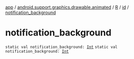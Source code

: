 [app](../../../index.md) / [android.support.graphics.drawable.animated](../../index.md) / [R](../index.md) / [id](index.md) / [notification_background](.)

# notification_background

`static val notification_background: `[`Int`](https://kotlinlang.org/api/latest/jvm/stdlib/kotlin/-int/index.html)
`static val notification_background: `[`Int`](https://kotlinlang.org/api/latest/jvm/stdlib/kotlin/-int/index.html)